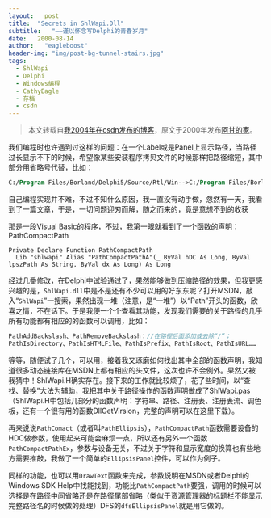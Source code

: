 ```yaml
---
layout:   post
title:  "Secrets in ShlWapi.Dll"
subtitle:   "——谨以怀念写Delphi的青春岁月"
date:   2000-08-14
author:   "eagleboost"
header-img: "img/post-bg-tunnel-stairs.jpg"
tags:
  - ShlWapi
  - Delphi
  - Windows编程
  - CathyEagle
  - 存档
  - csdn
---
```


> 本文转载自[我2004年在csdn发布的博客](https://blog.csdn.net/CathyEagle/article/details/106248)，原文于2000年发布[阿甘的家](http://eagleboost.myrice.com/)。

我们编程时也许遇到过这样的问题：在一个Label或是Panel上显示路径，当路径过长显示不下的时候，希望像某些安装程序拷贝文件的时候那样把路径缩短，其中部分用省略号代替，比如：

```pascal
C:/Program Files/Borland/Delphi5/Source/Rtl/Win-->C:/Program Files/Borland/.../Win
```

自己编程实现并不难，不过不知什么原因，我一直没有动手做，忽然有一天，我看到了一篇文章，于是，一切问题迎刃而解，随之而来的，竟是意想不到的收获

那是一段Visual Basic的程序，不过，我第一眼就看到了一个函数的声明：PathCompactPath

```basic
Private Declare Function PathCompactPath
  Lib "shlwapi" Alias "PathCompactPathA"(_ ByVal hDC As Long, ByVal lpszPath As String, ByVal dx As Long) As Long
```

经过几番修改，在Delphi中试验通过了，果然能够做到压缩路径的效果，但我更感兴趣的是，`ShlWapi.dll`中是不是还有不少可以用的好东东呢？打开MSDN，敲入“`ShlWapi`”一搜索，果然出现一堆（注意，是“一堆”）以“Path”开头的函数，欣喜之情，不在话下。于是我便一个个查看其功能，发现我们需要的关于路径的几乎所有功能都有相应的的函数可以调用，比如：

```pascal
PathAddBackslash、PathRemoveBackslash：//在路径后面添加或去除“/”；
PathIsDirectory、PathIsHTMLFile、PathIsPrefix、PathIsRoot、PathIsURL……
```

等等，随便试了几个，可以用，接着我又琢磨如何找出其中全部的函数声明，我知道很多动态链接库在MSDN上都有相应的头文件，这次也许不会例外。果然又被我猜中！ShlWapi.H确实存在。接下来的工作就比较烦了，花了些时间，以“查找、替换”大法为辅助，我把其中关于路径操作的函数声明做成了ShlWapi.pas（ShlWapi.H中包括几部分的函数声明：字符串、路径、注册表、注册表流、调色板，还有一个很有用的函数DllGetVirsion，完整的声明可以在这里下载）。

再来说说`PathComact`（或者叫`PathEllipsis`），`PathCompactPath`函数需要设备的HDC做参数，使用起来可能会麻烦一点，所以还有另外一个函数`PathCompactPathEx`，参数与设备无关，不过关于字符和显示宽度的换算也有些地方需要推敲，我做了一个简单的`EllipsisPanel`控件，可以作为例子。

同样的功能，也可以用`DrawText`函数来完成，参数说明在MSDN或者Delphi的Windows SDK Help中找能找到，功能比`PathCompactPath`要强，调用的时候可以选择是在路径中间省略还是在路径尾部省略（类似于资源管理器的标题栏不能显示完整路径名的时候做的处理）DFS的`dfsEllipsisPanel`就是用它做的。 